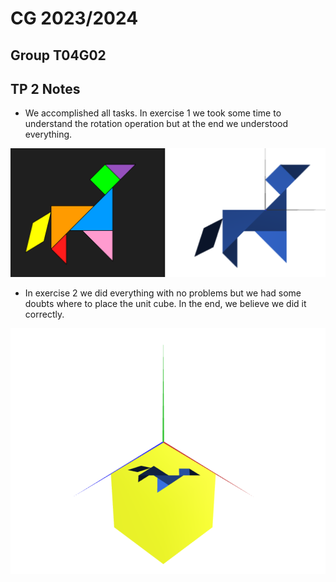 # CG 2023/2024

## Group T04G02

## TP 2 Notes

- We accomplished all tasks. In exercise 1 we took some time to understand the rotation operation but at the end we understood everything.

![Screenshot 1](screenshots/cg-t04g02-tp2-1.png)

- In exercise 2 we did everything with no problems but we had some doubts where to place the unit cube. In the end, we believe we did it correctly.

![Screenshot 2](screenshots/cg-t04g02-tp2-2.png)



